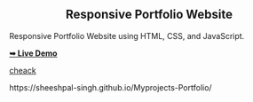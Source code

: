 <div>
  
  <h2 align="center">Responsive Portfolio Website</h2>

  Responsive Portfolio Website using HTML, CSS, and JavaScript.

  <a href=" https://sheeshpal-singh.github.io/Myprojects-Portfolio/"><strong>➥ Live Demo</strong></a>


<a href=" https://sheeshpal-singh.github.io/Myprojects-Portfolio/" > cheack </a>
</div>
 https://sheeshpal-singh.github.io/Myprojects-Portfolio/
</div>
